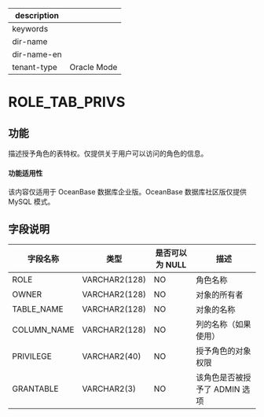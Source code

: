 |description||
|---|---|
|keywords||
|dir-name||
|dir-name-en||
|tenant-type|Oracle Mode|

# ROLE_TAB_PRIVS

功能
-----------

描述授予角色的表特权。仅提供关于用户可以访问的角色的信息。

  <main id="notice" >
    <h4>功能适用性</h4>
    <p>该内容仅适用于 OceanBase 数据库企业版。OceanBase 数据库社区版仅提供 MySQL 模式。</p>
  </main>

字段说明
-------------

|  **字段名称**   |    **类型**     | **是否可以为 NULL** |       **描述**       |
|-------------|---------------|----------------|--------------------|
| ROLE        | VARCHAR2(128) | NO             | 角色名称               |
| OWNER       | VARCHAR2(128) | NO             | 对象的所有者             |
| TABLE_NAME  | VARCHAR2(128) | NO             | 对象的名称              |
| COLUMN_NAME | VARCHAR2(128) | NO             | 列的名称（如果使用）         |
| PRIVILEGE   | VARCHAR2(40)  | NO             | 授予角色的对象权限          |
| GRANTABLE   | VARCHAR2(3)   | NO             | 该角色是否被授予了 ADMIN 选项 |
